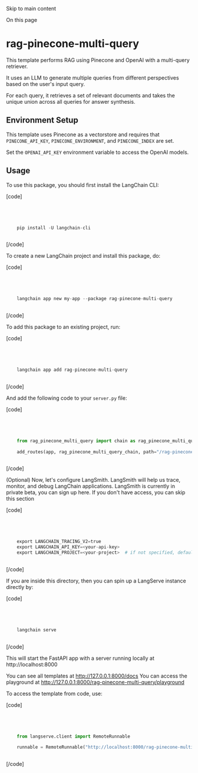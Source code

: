 

Skip to main content

On this page

# rag-pinecone-multi-query

This template performs RAG using Pinecone and OpenAI with a multi-query retriever.

It uses an LLM to generate multiple queries from different perspectives based on the user's input query.

For each query, it retrieves a set of relevant documents and takes the unique union across all queries for answer synthesis.

## Environment Setup​

This template uses Pinecone as a vectorstore and requires that `PINECONE_API_KEY`, `PINECONE_ENVIRONMENT`, and `PINECONE_INDEX` are set.

Set the `OPENAI_API_KEY` environment variable to access the OpenAI models.

## Usage​

To use this package, you should first install the LangChain CLI:

[code]
```python




    pip install -U langchain-cli  
    


```
[/code]


To create a new LangChain project and install this package, do:

[code]
```python




    langchain app new my-app --package rag-pinecone-multi-query  
    


```
[/code]


To add this package to an existing project, run:

[code]
```python




    langchain app add rag-pinecone-multi-query  
    


```
[/code]


And add the following code to your `server.py` file:

[code]
```python




    from rag_pinecone_multi_query import chain as rag_pinecone_multi_query_chain  
      
    add_routes(app, rag_pinecone_multi_query_chain, path="/rag-pinecone-multi-query")  
    


```
[/code]


(Optional) Now, let's configure LangSmith. LangSmith will help us trace, monitor, and debug LangChain applications. LangSmith is currently in private beta, you can sign up here. If you don't have
access, you can skip this section

[code]
```python




    export LANGCHAIN_TRACING_V2=true  
    export LANGCHAIN_API_KEY=<your-api-key>  
    export LANGCHAIN_PROJECT=<your-project>  # if not specified, defaults to "default"  
    


```
[/code]


If you are inside this directory, then you can spin up a LangServe instance directly by:

[code]
```python




    langchain serve  
    


```
[/code]


This will start the FastAPI app with a server running locally at http://localhost:8000

You can see all templates at http://127.0.0.1:8000/docs You can access the playground at http://127.0.0.1:8000/rag-pinecone-multi-query/playground

To access the template from code, use:

[code]
```python




    from langserve.client import RemoteRunnable  
      
    runnable = RemoteRunnable("http://localhost:8000/rag-pinecone-multi-query")  
    


```
[/code]


